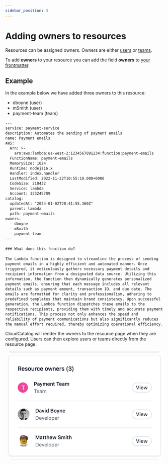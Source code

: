 ```yaml
---
sidebar_position: 3
---
```


# Adding owners to resources

Resources can be assigned owners. Owners are either [users](/docs/overview/guides/users/introduction) or [teams](/docs/overview/guides/teams/introduction).

To add **owners** to your resource you can add the field **owners** to [your frontmatter](/docs/api/resource-front-matter#owners).

## Example

In the example below we have added three owners to this resource:

- dboyne (user)
- mSmith (user)
- payment-team (team)

```mdx
---
service: payment-service
description: Automates the sending of payment emails
name: Payment emails
AWS:
  Arn: >-
    arn:aws:lambda:us-west-2:1234567891234:function:payment-emails
  FunctionName: payment-emails
  MemorySize: 1024
  Runtime: nodejs16.x
  Handler: index.handler
  LastModified: 2022-11-22T10:55:10.000+0000
  CodeSize: 210432
  Service: lambda
  Account: 123245789
catalog:
  updatedAt: "2024-01-02T20:41:55.360Z"
  parent: lambda
  path: payment-emails
owners:
  - dboyne
  - mSmith
  - payment-team
---

### What does this function do?

The Lambda function is designed to streamline the process of sending payment emails in a highly efficient and automated manner. Once triggered, it meticulously gathers necessary payment details and recipient information from a designated data source. Utilizing this information, the function then dynamically generates personalized payment emails, ensuring that each message includes all relevant details such as payment amount, transaction ID, and due date. The emails are formatted for clarity and professionalism, adhering to predefined templates that maintain brand consistency. Upon successful generation, the Lambda function dispatches these emails to the respective recipients, providing them with timely and accurate payment notifications. This process not only enhances the speed and reliability of payment communications but also significantly reduces the manual effort required, thereby optimizing operational efficiency.
```

CloudCatalog will render the owners to the resource page when they are configured. Users can then explore users or teams directly from the resource page.

![Owners Example](./img/owners.png)


